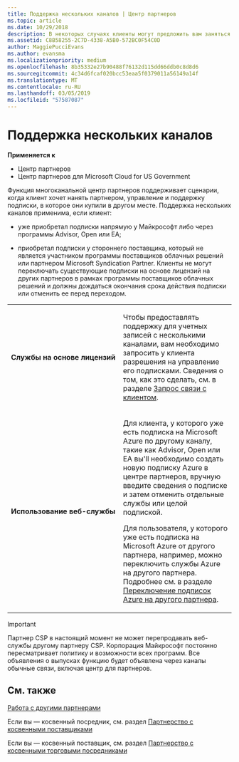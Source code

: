 ```yaml
---
title: Поддержка нескольких каналов | Центр партнеров
ms.topic: article
ms.date: 10/29/2018
description: В некоторых случаях клиенты могут предложить вам заняться подготовкой к работе и поддержкой их подписки, которую они приобрели в другом месте.
ms.assetid: C8B58255-2C7D-4338-A5B0-572BC0F54C0D
author: MaggiePucciEvans
ms.author: evansma
ms.localizationpriority: medium
ms.openlocfilehash: 8b35332e27b90488f76132d115dd66ddb0c8d8d6
ms.sourcegitcommit: 4c34d6fcaf020bcc53eaa5f0379011a56149a14f
ms.translationtype: MT
ms.contentlocale: ru-RU
ms.lasthandoff: 03/05/2019
ms.locfileid: "57587087"
---
```

# <a name="multi-channel-support"></a>Поддержка нескольких каналов

**Применяется к**

-  Центр партнеров
-  Центр партнеров для Microsoft Cloud for US Government


Функция многоканальной центр партнеров поддерживает сценарии, когда клиент хочет нанять партнером, управление и поддержку подписки, в которое они купили в другом месте. Поддержка нескольких каналов применима, если клиент:

-   уже приобретал подписки напрямую у Майкрософт либо через программы Advisor, Open или EA;

-   приобретал подписки у стороннего поставщика, который не является участником программы поставщиков облачных решений или партнером Microsoft Syndication Partner. Клиенты не могут переключать существующие подписки на основе лицензий на других партнеров в рамках программы поставщиков облачных решений и должны дождаться окончания срока действия подписки или отменить ее перед переходом.


<table>
<colgroup>
<col width="50%" />
<col width="50%" />
</colgroup>
<tbody>
<tr class="odd">
<td><p><strong>Службы на основе лицензий</strong></p></td>
<td><p>Чтобы предоставлять поддержку для учетных записей с несколькими каналами, вам необходимо запросить у клиента разрешения на управление его подписками. Сведения о том, как это сделать, см. в разделе <a href="request-a-relationship-with-a-customer.md" data-raw-source="[Request a reseller relationship with a customer](request-a-relationship-with-a-customer.md)">Запрос связи с клиентом</a>.</p></td>
</tr>
<tr class="even">
<td><p><strong>Использование веб-службы</strong></p></td>
<td>
<p>Для клиента, у которого уже есть подписка на Microsoft Azure по другому каналу, такие как Advisor, Open или EA вы&#39;ll необходимо создать новую подписку Azure в центре партнеров, вручную введите сведения о подписке и затем отменить отдельные службы или целой подпиской.</p>
<p>Для пользователя, у которого уже есть подписка на Microsoft Azure от другого партнера, например, можно переключить службы Azure на другого партнера. Подробнее см. в разделе <a href="switch-azure-subscriptions-to-a-different-partner.md" data-raw-source="[Switch Azure subscriptions to a different partner](switch-azure-subscriptions-to-a-different-partner.md)">Переключение подписок Azure на другого партнера</a>.</p>
</td>
</tr>
</tbody>
</table>

> [!IMPORTANT]  
> Партнер CSP в настоящий момент не может перепродавать веб-службы другому партнеру CSP. Корпорация Майкрософт постоянно пересматривает политику и возможности всех программ. Все объявления о выпусках функцию будет объявлена через каналы обычные связи, включая центр для партнеров. 

## <a name="see-also"></a>См. также

[Работа с другими партнерами](work-with-other-partners.md)

Если вы — косвенный посредник, см. раздел [Партнерство с косвенными поставщиками](indirect-reseller-tasks-in-partner-center.md)

Если вы — косвенный поставщик, см. раздел [Партнерство с косвенными торговыми посредниками](indirect-provider-tasks-in-partner-center.md) 

 

 



